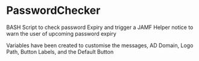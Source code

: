# PasswordChecker
BASH Script to check password Expiry and trigger a JAMF Helper notice to warn the user of upcoming password expiry

Variables have been created to customise the messages, AD Domain, Logo Path, Button Labels, and the Default Button
